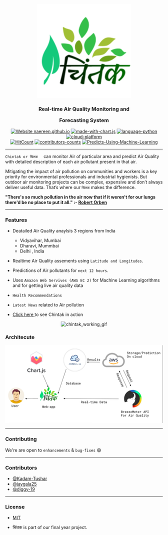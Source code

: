 <p align="center">
  <a href="" rel="noopener">
 <img width=300px src="./assets/img/chintak_logo_1.png" alt="chintak-logo"></a>
</p>

<h3 align="center">Real-time Air Quality Monitoring and

Forecasting System</h3>

<div align="center">


[![Website naereen.github.io](https://img.shields.io/website-up-down-green-red/https/naereen.github.io.svg)](https://kadam-tushar.github.io/Chintak/)
[![made-with-chart.js](https://img.shields.io/badge/Made--with-Chart.js-blueviolet)](https://www.chartjs.org/)
[![language-python](https://img.shields.io/badge/language-python-orange)](https://www.python.org/)
[![cloud-platform](https://img.shields.io/badge/Cloud%20Platform-AWS--EC2-blue)](https://aws.amazon.com/)
<br>
[![HitCount](http://hits.dwyl.com/Kadam-Tushar/Chintak.svg)](http://hits.dwyl.com/Kadam-Tushar/Chintak)
[![contributors-counts](https://img.shields.io/badge/contributors-3-brightgreen)](https://github.com/Kadam-Tushar/Chintak/graphs/contributors)
[![Predicts-Using-Machine-Learning](https://img.shields.io/badge/Predicts--Using-Machine--Learning-blue)](https://github.com/Kadam-Tushar/Chintak/tree/master/Machine%20Learning)





</div>

------------------------------------------

`Chintak or चिंतक  `  can  monitor Air of particular area and predict Air Quality with detailed description of each air pollutant present in that air.

Mitigating the impact of air pollution on communities and workers is a key priority for environmental professionals and industrial hygienists. But outdoor air monitoring projects can be complex, expensive and don’t always deliver useful data. That’s where our `चिंतक`  makes the difference. 


**"There's so much pollution in the air now that if it weren't for our lungs there'd be no place to put it all." :-
 [Robert Orben](https://en.wikipedia.org/wiki/Robert_Orben)**



------------------------------------------
### Features

- Deatailed Air Quality anaylsis 3 regions from India
    - Vidyavihar, Mumbai 
    - Dharavi, Mummbai
    -  Delhi , India 
- Realtime Air Quality assements using `Latitude and Longitudes`.
- Predictions of Air pollutants for `next 12 hours`.
- Uses `Amazon Web Servives (AWS EC 2)` for Machine Learning algorithms and for getting live air quality data
 - `Health Recommendations` 
 - `Latest News` related to Air pollution

- [Click here ](https://kadam-tushar.github.io/Chintak/)to see Chintak in action

<div align="center">

![chintak_working_gif](./assets/img/chintak_working.gif)

</div>

### Architecute 


 ![architecture](https://github.com/Kadam-Tushar/Chintak/blob/master/assets/img/chintak_architecture.png)





------------------------------------------
### Contributing

 We're are open to `enhancements` & `bug-fixes` :smile:


------------------------------------------
### Contributors

- [@Kadam-Tushar](https://github.com/Kadam-Tushar)
- [@jaygala25](https://github.com/jaygala25)
- [@diggy-19](https://github.com/diggy-19)


------------------------------------------
### License

- [MIT](https://github.com/Kadam-Tushar/Chintak/tree/master/LICENSE)

- चिंतक is part of our final year project.



